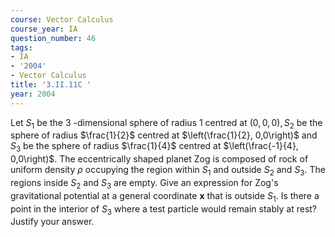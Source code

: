 ```yaml
---
course: Vector Calculus
course_year: IA
question_number: 46
tags:
- IA
- '2004'
- Vector Calculus
title: '3.II.11C '
year: 2004
---
```



Let $S_{1}$ be the 3 -dimensional sphere of radius 1 centred at $(0,0,0), S_{2}$ be the sphere of radius $\frac{1}{2}$ centred at $\left(\frac{1}{2}, 0,0\right)$ and $S_{3}$ be the sphere of radius $\frac{1}{4}$ centred at $\left(\frac{-1}{4}, 0,0\right)$. The eccentrically shaped planet Zog is composed of rock of uniform density $\rho$ occupying the region within $S_{1}$ and outside $S_{2}$ and $S_{3}$. The regions inside $S_{2}$ and $S_{3}$ are empty. Give an expression for Zog's gravitational potential at a general coordinate $\mathbf{x}$ that is outside $S_{1}$. Is there a point in the interior of $S_{3}$ where a test particle would remain stably at rest? Justify your answer.